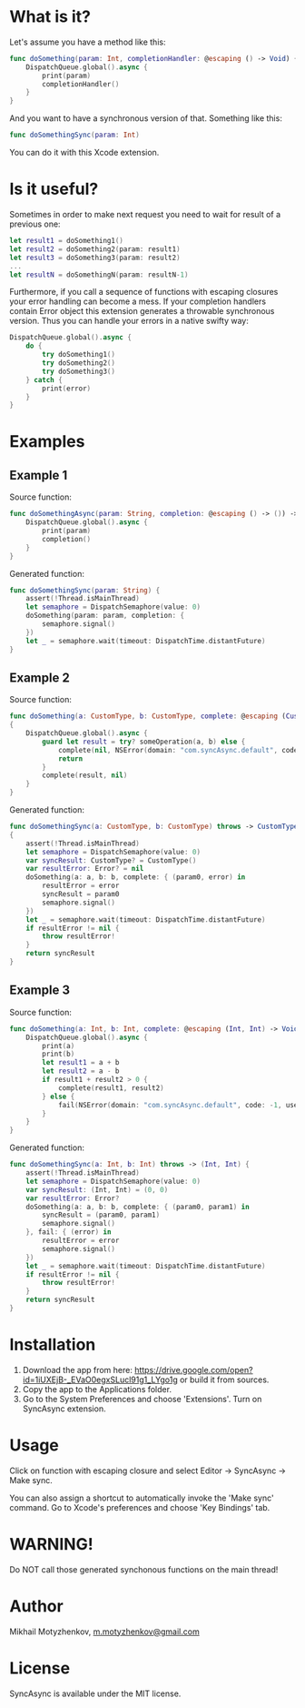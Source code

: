# What is it?

Let's assume you have a method like this:
```swift
func doSomething(param: Int, completionHandler: @escaping () -> Void) {
    DispatchQueue.global().async {
        print(param)
        completionHandler()
    }
}
```
And you want to have a synchronous version of that. Something like this:
```swift
func doSomethingSync(param: Int)
```

You can do it with this Xcode extension. 

# Is it useful?

Sometimes in order to make next request you need to wait for result of a previous one:
```swift
let result1 = doSomething1()
let result2 = doSomething2(param: result1)
let result3 = doSomething3(param: result2)
...
let resultN = doSomethingN(param: resultN-1)
```

Furthermore, if you call a sequence of functions with escaping closures your error handling can become a mess. If your completion handlers contain Error object this extension generates a throwable synchronous version. Thus you can handle your errors in a native swifty way:
```swift
DispatchQueue.global().async {
    do {
        try doSomething1()
        try doSomething2()
        try doSomething3()
    } catch {
        print(error)
    }
}
```

# Examples

## Example 1
Source function:
```swift
func doSomethingAsync(param: String, completion: @escaping () -> ()) -> Void {
    DispatchQueue.global().async {
        print(param)
        completion()
    }
}
```

Generated function:
```swift
func doSomethingSync(param: String) {
    assert(!Thread.isMainThread)
    let semaphore = DispatchSemaphore(value: 0)
    doSomething(param: param, completion: {
        semaphore.signal()
    })
    let _ = semaphore.wait(timeout: DispatchTime.distantFuture)
}
```

## Example 2
Source function:
```swift
func doSomething(a: CustomType, b: CustomType, complete: @escaping (CustomType?, Error?) -> Void)
{
    DispatchQueue.global().async {
        guard let result = try? someOperation(a, b) else {
            complete(nil, NSError(domain: "com.syncAsync.default", code: -1, userInfo: nil))
            return
        }
        complete(result, nil)
    }
}
```

Generated function:
```swift
func doSomethingSync(a: CustomType, b: CustomType) throws -> CustomType?
{
    assert(!Thread.isMainThread)
    let semaphore = DispatchSemaphore(value: 0)
    var syncResult: CustomType? = CustomType()
    var resultError: Error? = nil
    doSomething(a: a, b: b, complete: { (param0, error) in
        resultError = error
        syncResult = param0
        semaphore.signal()
    })
    let _ = semaphore.wait(timeout: DispatchTime.distantFuture)
    if resultError != nil {
        throw resultError!
    }
    return syncResult
}
```

## Example 3
Source function:
```swift
func doSomething(a: Int, b: Int, complete: @escaping (Int, Int) -> Void, fail: @escaping (Error) -> Void) {
    DispatchQueue.global().async {
        print(a)
        print(b)
        let result1 = a + b
        let result2 = a - b
        if result1 + result2 > 0 {
            complete(result1, result2)
        } else {
            fail(NSError(domain: "com.syncAsync.default", code: -1, userInfo: nil))
        }
    }
}
```

Generated function:
```swift
func doSomethingSync(a: Int, b: Int) throws -> (Int, Int) {
    assert(!Thread.isMainThread)
    let semaphore = DispatchSemaphore(value: 0)
    var syncResult: (Int, Int) = (0, 0)
    var resultError: Error?
    doSomething(a: a, b: b, complete: { (param0, param1) in
        syncResult = (param0, param1)
        semaphore.signal()
    }, fail: { (error) in
        resultError = error
        semaphore.signal()
    })
    let _ = semaphore.wait(timeout: DispatchTime.distantFuture)
    if resultError != nil {
        throw resultError!
    }
    return syncResult
}
```

# Installation

1. Download the app from here: https://drive.google.com/open?id=1iUXEjB-_EVaO0egxSLucl91g1_LYgo1g or build it from sources.
2. Copy the app to the Applications folder.
3. Go to the System Preferences and choose 'Extensions'. Turn on SyncAsync extension.

# Usage
Click on function with escaping closure and select Editor -> SyncAsync -> Make sync.

You can also assign a shortcut to automatically invoke the 'Make sync' command. Go to Xcode's preferences and choose 'Key Bindings' tab.

# WARNING!
Do NOT call those generated synchonous functions on the main thread!

# Author
Mikhail Motyzhenkov, m.motyzhenkov@gmail.com

# License
SyncAsync is available under the MIT license.